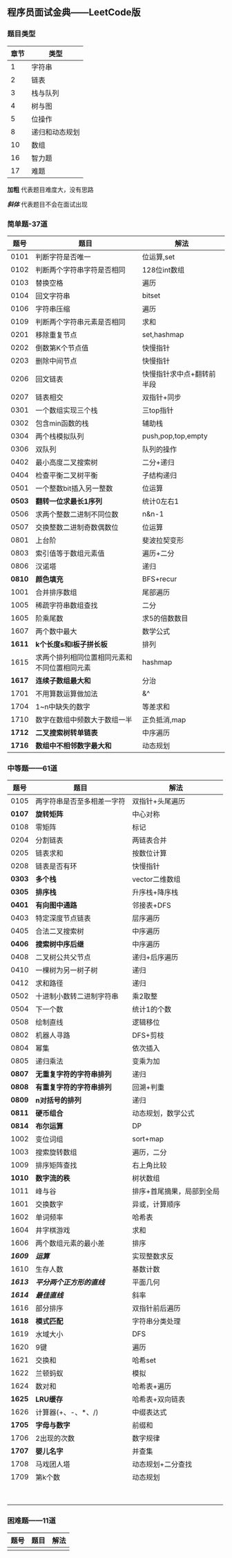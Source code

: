 ## 程序员面试金典——LeetCode版

### 题目类型

| 章节 | 类型           |
| ---- | -------------- |
| 1    | 字符串         |
| 2    | 链表           |
| 3    | 栈与队列       |
| 4    | 树与图         |
| 5    | 位操作         |
| 8    | 递归和动态规划 |
| 10   | 数组           |
| 16   | 智力题         |
| 17   | 难题           |

**加粗**    代表题目难度大，没有思路

***斜体***    代表题目不会在面试出现

### 简单题-37道

| 题号     | 题目                                         | 解法                      |
| -------- | -------------------------------------------- | ------------------------- |
| 0101     | 判断字符是否唯一                             | 位运算,set                |
| 0102     | 判断两个字符串字符是否相同                   | 128位int数组              |
| 0103     | 替换空格                                     | 遍历                      |
| 0104     | 回文字符串                                   | bitset                    |
| 0106     | 字符串压缩                                   | 遍历                      |
| 0109     | 判断两个字符串元素是否相同                   | 求和                      |
| 0201     | 移除重复节点                                 | set,hashmap               |
| 0202     | 倒数第K个节点值                              | 快慢指针                  |
| 0203     | 删除中间节点                                 | 快慢指针                  |
| 0206     | 回文链表                                     | 快慢指针求中点+翻转前半段 |
| 0207     | 链表相交                                     | 双指针+同步               |
| 0301     | 一个数组实现三个栈                           | 三top指针                 |
| 0302     | 包含min函数的栈                              | 辅助栈                    |
| 0304     | 两个栈模拟队列                               | push,pop,top,empty        |
| 0306     | 双队列                                       | 队列的操作                |
| 0402     | 最小高度二叉搜索树                           | 二分+递归                 |
| 0404     | 检查平衡二叉树平衡                           | 子结构递归                |
| 0501     | 一个整数bit插入另一整数                      | 位运算                    |
| **0503** | **翻转一位求最长1序列**                      | 统计0左右1                |
| 0506     | 求两个整数二进制不同位数                     | n&n-1                     |
| 0507     | 交换整数二进制奇数偶数位                     | 位运算                    |
| 0801     | 上台阶                                       | 斐波拉契变形              |
| 0803     | 索引值等于数组元素值                         | 遍历+二分                 |
| 0806     | 汉诺塔                                       | 递归                      |
| **0810** | **颜色填充**                                 | BFS+recur                 |
| 1001     | 合并排序数组                                 | 尾部遍历                  |
| 1005     | 稀疏字符串数组查找                           | 二分                      |
| 1605     | 阶乘尾数                                     | 求5的倍数数目             |
| 1607     | 两个数中最大                                 | 数学公式                  |
| **1611** | **k个长度s和l板子拼长板**                    | 排列                      |
| 1615     | 求两个排列相同位置相同元素和不同位置相同元素 | hashmap                   |
| **1617** | **连续子数组最大和**                         | 分治                      |
| 1701     | 不用算数运算做加法                           | &^                        |
| 1704     | 1~n中缺失的数字                              | 等差求和                  |
| 1710     | 数字在数组中频数大于数组一半                 | 正负抵消,map              |
| **1712** | **二叉搜索树转单链表**                       | 中序遍历                  |
| **1716** | **数组中不相邻数字最大和**                   | 动态规划                  |

### 中等题——61道

| 题号       | 题目                       | 解法                      |
| ---------- | -------------------------- | ------------------------- |
| 0105       | 两字符串是否至多相差一字符 | 双指针+头尾遍历           |
| **0107**   | **旋转矩阵**               | 中心对称                  |
| 0108       | 零矩阵                     | 标记                      |
| 0204       | 分割链表                   | 两链表合并                |
| 0205       | 链表求和                   | 按数位计算                |
| 0208       | 链表是否有环               | 快慢指针                  |
| **0303**   | **多个栈**                 | vector二维数组            |
| **0305**   | **排序栈**                 | 升序栈+降序栈             |
| **0401**   | **有向图中通路**           | 邻接表+DFS                |
| 0403       | 特定深度节点链表           | 层序遍历                  |
| 0405       | 合法二叉搜索树             | 中序遍历                  |
| **0406**   | **搜索树中序后继**         | 中序遍历                  |
| 0408       | 二叉树公共父节点           | 递归+后序遍历             |
| 0410       | 一棵树为另一树子树         | 递归                      |
| 0412       | 求和路径                   | 递归                      |
| 0502       | 十进制小数转二进制字符串   | 乘2取整                   |
| 0504       | 下一个数                   | 统计1的个数               |
| 0508       | 绘制直线                   | 逻辑移位                  |
| 0802       | 机器人寻路                 | DFS+剪枝                  |
| 0804       | 幂集                       | 依次插入                  |
| 0805       | 递归乘法                   | 变乘为加                  |
| **0807**   | **无重复字符的字符串排列** | 递归                      |
| **0808**   | **有重复字符的字符串排列** | 回溯+判重                 |
| **0809**   | **n对括号的排列**          | 递归                      |
| **0811**   | **硬币组合**               | 动态规划，数学公式        |
| **0814**   | **布尔运算**               | DP                        |
| 1002       | 变位词组                   | sort+map                  |
| 1003       | 搜索旋转数组               | 遍历，二分                |
| 1009       | 排序矩阵查找               | 右上角比较                |
| **1010**   | **数字流的秩**             | 树状数组                  |
| 1011       | 峰与谷                     | 排序+首尾摘果，局部到全局 |
| 1601       | 交换数字                   | 异或，计算顺序            |
| 1602       | 单词频率                   | 哈希表                    |
| 1604       | 井字棋游戏                 | 求和                      |
| 1606       | 两个数组元素的最小差       | 排序                      |
| ***1609*** | ***运算***                 | 实现整数求反              |
| 1610       | 生存人数                   | 基数计数                  |
| ***1613*** | ***平分两个正方形的直线*** | 平面几何                  |
| ***1614*** | ***最佳直线***             | 斜率                      |
| 1616       | 部分排序                   | 双指针前后遍历            |
| **1618**   | **模式匹配**               | 字符串分类处理            |
| 1619       | 水域大小                   | DFS                       |
| 1620       | 9键                        | 遍历                      |
| 1621       | 交换和                     | 哈希set                   |
| 1622       | 兰顿蚂蚁                   | 模拟                      |
| 1624       | 数对和                     | 哈希表+遍历               |
| **1625**   | **LRU缓存**                | 哈希表+双向链表           |
| 1626       | 计算器(+、-、*、/)         | 中缀表达式                |
| **1705**   | **字母与数字**             | 前缀和                    |
| 1706       | 2出现的次数                | 数字规律                  |
| **1707**   | **婴儿名字**               | 并查集                    |
| 1708       | 马戏团人塔                 | 动态规划+二分查找         |
| 1709       | 第k个数                    | 动态规划                  |
|            |                            |                           |
|            |                            |                           |
|            |                            |                           |
|            |                            |                           |
|            |                            |                           |
|            |                            |                           |
|            |                            |                           |
|            |                            |                           |

### 困难题——11道

| 题号 | 题目 | 解法 |
| ---- | ---- | ---- |
|      |      |      |